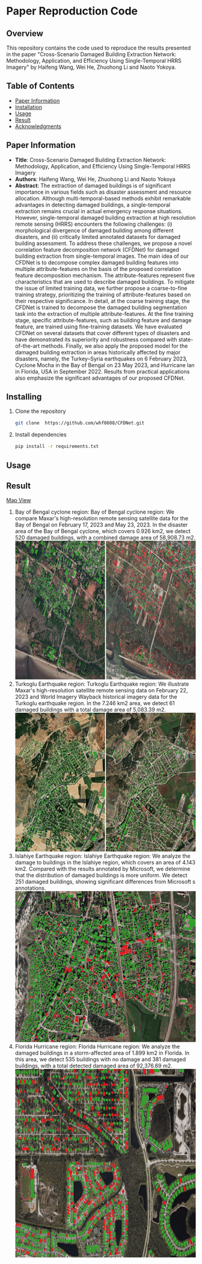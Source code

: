 # Paper Reproduction Code

## Overview

This repository contains the code used to reproduce the results presented in the paper "Cross-Scenario Damaged Building Extraction Network: Methodology, Application, and Efficiency Using Single-Temporal HRRS Imagery" by Haifeng Wang, Wei He, Zhuohong Li and Naoto Yokoya.

## Table of Contents

- [Paper Information](#paper-information)
- [Installation](#installation)
- [Usage](#usage)
- [Result](#result)
- [Acknowledgments](#acknowledgments)

## Paper Information

- **Title**: Cross-Scenario Damaged Building Extraction Network: Methodology, Application, and Efficiency Using Single-Temporal HRRS Imagery
- **Authors**: Haifeng Wang, Wei He, Zhuohong Li and Naoto Yokoya
- **Abstract**: The extraction of damaged buildings is of significant importance in various fields such as disaster assessment and resource allocation. Although multi-temporal-based methods exhibit remarkable advantages in detecting damaged buildings, a single-temporal extraction remains crucial in actual emergency response situations. However, single-temporal damaged building extraction at high resolution remote sensing (HRRS) encounters the following challenges: (i) morphological divergence of damaged building among different  disasters, and (ii) critically limited annotated datasets for damaged building assessment. To address these challenges, we propose a novel correlation feature decomposition network (CFDNet) for damaged building extraction from single-temporal images. The main idea of our CFDNet is to decompose complex damaged building features into multiple attribute-features on the basis of the proposed correlation feature decomposition mechanism. The attribute-features represent five characteristics that are used to describe damaged buildings. To mitigate the issue of limited training data, we further propose a coarse-to-fine training strategy, prioritizing the training of attribute-features based on their respective significance. In detail, at the coarse training stage, the CFDNet is trained to decompose the damaged building segmentation task into the extraction of multiple attribute-features. At the fine training stage, specific attribute-features, such as building feature and damage feature, are trained using fine-training datasets. We have evaluated CFDNet on several datasets that cover different types of disasters and have demonstrated its superiority and robustness compared with state-of-the-art methods. Finally, we also apply the proposed model for the damaged building extraction in areas historically affected by major disasters, namely, the Turkey–Syria earthquakes on 6 February 2023, Cyclone Mocha in the Bay of Bengal on 23 May 2023, and Hurricane Ian in Florida, USA in September 2022. Results from practical applications also emphasize the significant advantages of our proposed CFDNet.

## Installing
1. Clone the repository
   ```sh
   git clone  https://github.com/whf0608/CFDNet.git

2. Install dependencies
   ```sh
   pip install -r requirements.txt
   ```

## Usage


## Result
[Map View](https://www.whf68.top/) 
1. Bay of Bengal cyclone region: Bay of Bengal cyclone region: We compare Maxar's high-resolution remote sensing satellite data for the Bay of Bengal on February 17, 2023 and May 23, 2023. In the disaster area of the Bay of Bengal cyclone, which covers 0.926 km2, we detect 520 damaged buildings, with a combined damage area of 58,908.73 m2.
   <img src="./imgs/BayofBenga.png" alt="Bay of Bengal cyclone region" width="100%" height="368">
2. Turkoglu Earthquake region: Turkoglu Earthquake region: We illustrate Maxar's high-resolution satellite remote sensing data on February 22, 2023 and World Imagery Wayback historical imagery data for the Turkoglu earthquake region. In the 7.246 km2 area, we detect 61 damaged buildings with a total damage area of 5,083.39 m2.
    <img src="./imgs/Turkoglu.png" alt="Turkoglu Earthquake region" width="100%" height="368">
4. Islahiye Earthquake region: Islahiye Earthquake region: We analyze the damage to buildings in the Islahiye region, which covers an area of 4.143 km2. Compared with the results annotated by Microsoft, we determine that the distribution of damaged buildings is more uniform. We detect 251 damaged buildings, showing significant differences from Microsoft s annotations.
    <img src="./imgs/Islahiye.png" alt="Islahiye Earthquake region" width="100%" height="400">
6. Florida Hurricane region: Florida Hurricane region: We analyze the damaged buildings in a storm-affected area of 1.899 km2 in Florida. In this area, we detect 535 buildings with no damage and 381 damaged buildings, with a total detected damaged area of 92,376.69 m2.
    <img src="./imgs/Florida.png" alt="Florida Hurricane region" width="100%" height="500">
